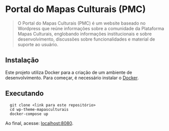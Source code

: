 # Portal do Mapas Culturais (PMC)

> O Portal do Mapas Culturais (PMC) é um website baseado no Wordpress que reúne informações sobre a comunidade da Plataforma Mapas Culturais, englobando informações institucionais e sobre desenvolvimento, discussões sobre funcionalidades e material de suporte ao usuário.

## Instalação

Este projeto utiliza Docker para a criação de um ambiente de desenvolvimento. Para começar, é necessário instalar o [Docker](http://docker.com/).

## Executando

```
  git clone <link para este repositório>
  cd wp-theme-mapasculturais
  docker-compose up
```

Ao final, acesse: [localhost:8080](localhost:8080).

